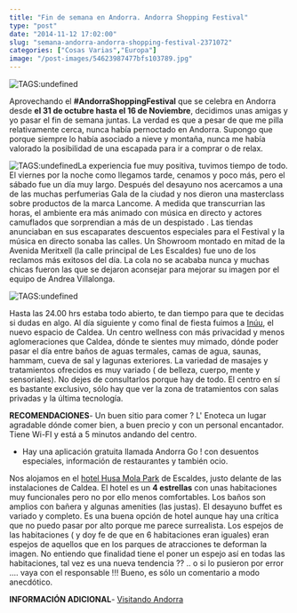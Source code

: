 ```yaml
---
title: "Fin de semana en Andorra. Andorra Shopping Festival"
type: "post"
date: "2014-11-12 17:02:00"
slug: "semana-andorra-andorra-shopping-festival-2371072"
categories: ["Cosas Varias","Europa"]
image: "/post-images/54623987477bfs103789.jpg"
---
```


![ TAGS:undefined](/post-images/54623987477bfs103789.jpg)  
  
Aprovechando el **\#AndorraShoppingFestival** que se celebra en Andorra desde **el 31 de octubre hasta el 16 de Noviembre**, decidimos unas amigas y yo pasar el fin de semana juntas. La verdad es que a pesar de que me pilla relativamente cerca, nunca había pernoctado en Andorra. Supongo que porque siempre lo había asociado a nieve y montaña, nunca me había valorado la posibilidad de una escapada para ir a comprar o de relax.  
  
![ TAGS:undefined](/post-images/54637894c3d66s41089.jpg)La experiencia fue muy positiva, tuvimos tiempo de todo. El viernes por la noche como llegamos tarde, cenamos y poco más, pero el sábado fue un día muy largo. Después del desayuno nos acercamos a una de las muchas perfumerias Gala de la ciudad y nos dieron una masterclass sobre productos de la marca Lancome. A medida que transcurrian las horas, el ambiente era más animado con música en directo y actores camuflados que sorprendian a más de un despistado . Las tiendas anunciaban en sus escaparates descuentos especiales para el Festival y la música en directo sonaba las calles. Un Showroom montado en mitad de la Avenida Meritxell (la calle principal de Les Escaldes) fue uno de los reclamos más exitosos del día. La cola no se acababa nunca y muchas chicas fueron las que se dejaron aconsejar para mejorar su imagen por el equipo de Andrea Villalonga.  
  
![ TAGS:undefined](/post-images/546378e601889s892742.jpg "inúu ")  
  
Hasta las 24.00 hrs estaba todo abierto, te dan tiempo para que te decidas si dudas en algo. Al día siguiente y como final de fiesta fuimos a [Inúu](http://www.inuu.com/), el nuevo espacio de Caldea. Un centro wellness con más privacidad y menos aglomeraciones que Caldea, dónde te sientes muy mimado, dónde poder pasar el día entre baños de aguas termales, camas de agua, saunas, hammam, cueva de sal y lagunas exteriores. La variedad de masajes y tratamientos ofrecidos es muy variado ( de belleza, cuerpo, mente y sensoriales). No dejes de consultarlos porque hay de todo. El centro en sí es bastante exclusivo, sólo hay que ver la zona de tratamientos con salas privadas y la última tecnología.  
  
**RECOMENDACIONES**- Un buen sitio para comer ? L' Enoteca un lugar agradable dónde comer bien, a buen precio y con un personal encantador. Tiene Wi-FI y está a 5 minutos andando del centro.
- Hay una aplicación gratuita llamada Andorra Go ! con desuentos especiales, información de restaurantes y también ocio.

Nos alojamos en el [hotel Husa Mola Park](http://www.booking.com/hotel/ad/mola-park-atiram.html?aid=1294466&no_rooms=1&group_adults=1) de Escaldes, justo delante de las instalaciones de Caldea. El hotel es un **4 estrellas** con unas habitaciones muy funcionales pero no por ello menos comfortables. Los baños son amplios con bañera y algunas amenities (las justas). El desayuno buffet es variado y completo. Es una buena opción de hotel aunque hay una crítica que no puedo pasar por alto porque me parece surrealista. Los espejos de las habitaciones ( y doy fe de que en 6 habitaciones eran iguales) eran espejos de aquellos que en los parques de atracciones te deforman la imagen. No entiendo que finalidad tiene el poner un espejo así en todas las habitaciones, tal vez es una nueva tendencia ?? .. o si lo pusieron por error .... vaya con el responsable !!! Bueno, es sólo un comentario a modo anecdótico.  
  
**INFORMACIÓN ADICIONAL**- [Visitando Andorra](http://visitandorra.com/es/home/)